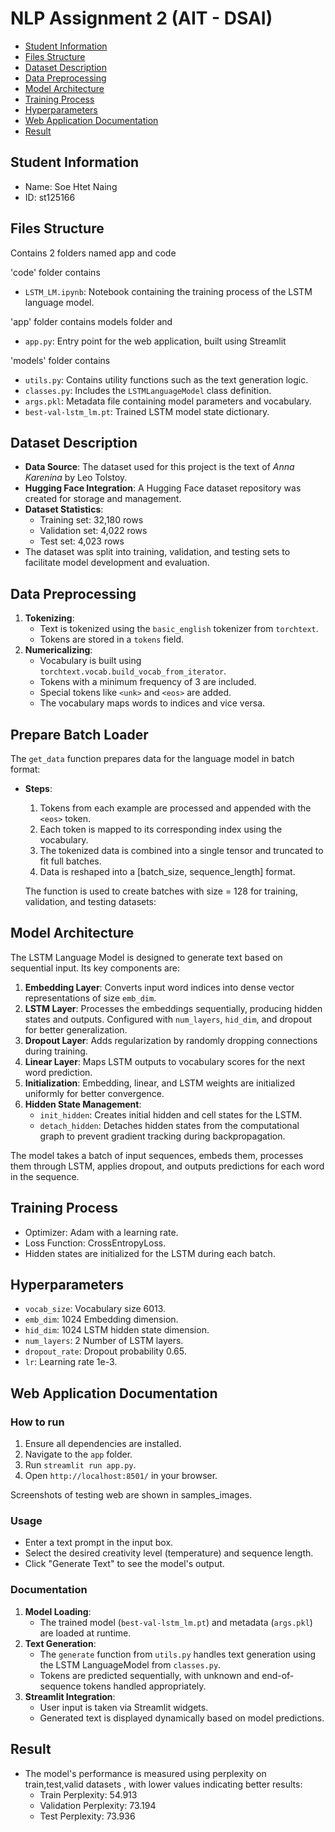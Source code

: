 # NLP Assignment 2 (AIT - DSAI)

- [Student Information](#student-information)
- [Files Structure](#files-structure)
- [Dataset Description](#dataset-description)
- [Data Preprocessing](#data-preprocessing)
- [Model Architecture](#model-architecture)
- [Training Process](#training-process)
- [Hyperparameters](#hyperparameters)
- [Web Application Documentation](#web-application-documentation)
- [Result](#result)



## Student Information
- Name: Soe Htet Naing
- ID: st125166



## Files Structure
Contains 2 folders named app and code

'code' folder contains
- `LSTM_LM.ipynb`: Notebook containing the training process of the LSTM language model.

'app' folder contains models folder and
- `app.py`: Entry point for the web application, built using Streamlit

'models' folder contains
- `utils.py`: Contains utility functions such as the text generation logic.
- `classes.py`: Includes the `LSTMLanguageModel` class definition.
- `args.pkl`: Metadata file containing model parameters and vocabulary.
- `best-val-lstm_lm.pt`: Trained LSTM model state dictionary.



## Dataset Description
- **Data Source**: The dataset used for this project is the text of *Anna Karenina* by Leo Tolstoy.
- **Hugging Face Integration**: A Hugging Face dataset repository was created for storage and management.
- **Dataset Statistics**:
  - Training set: 32,180 rows
  - Validation set: 4,022 rows
  - Test set: 4,023 rows
- The dataset was split into training, validation, and testing sets to facilitate model development and evaluation.



## Data Preprocessing
1. **Tokenizing**:
   - Text is tokenized using the `basic_english` tokenizer from `torchtext`.
   - Tokens are stored in a `tokens` field.
2. **Numericalizing**:
   - Vocabulary is built using `torchtext.vocab.build_vocab_from_iterator`.
   - Tokens with a minimum frequency of 3 are included.
   - Special tokens like `<unk>` and `<eos>` are added.
   - The vocabulary maps words to indices and vice versa.


## Prepare Batch Loader
The `get_data` function prepares data for the language model in batch format:

- **Steps**:
  1. Tokens from each example are processed and appended with the `<eos>` token.
  2. Each token is mapped to its corresponding index using the vocabulary.
  3. The tokenized data is combined into a single tensor and truncated to fit full batches.
  4. Data is reshaped into a [batch_size, sequence_length] format.

  The function is used to create batches with size = 128 for training, validation, and testing datasets:



## Model Architecture

The LSTM Language Model is designed to generate text based on sequential input. Its key components are:

1. **Embedding Layer**: Converts input word indices into dense vector representations of size `emb_dim`.
2. **LSTM Layer**: Processes the embeddings sequentially, producing hidden states and outputs. Configured with `num_layers`, `hid_dim`, and dropout for better generalization.
3. **Dropout Layer**: Adds regularization by randomly dropping connections during training.
4. **Linear Layer**: Maps LSTM outputs to vocabulary scores for the next word prediction.
5. **Initialization**: Embedding, linear, and LSTM weights are initialized uniformly for better convergence.
6. **Hidden State Management**:
   - `init_hidden`: Creates initial hidden and cell states for the LSTM.
   - `detach_hidden`: Detaches hidden states from the computational graph to prevent gradient tracking during backpropagation.

The model takes a batch of input sequences, embeds them, processes them through LSTM, applies dropout, and outputs predictions for each word in the sequence.



## Training Process
- Optimizer: Adam with a learning rate.
- Loss Function: CrossEntropyLoss.
- Hidden states are initialized for the LSTM during each batch.



## Hyperparameters
- `vocab_size`: Vocabulary size 6013.
- `emb_dim`: 1024 Embedding dimension.
- `hid_dim`: 1024 LSTM hidden state dimension.
- `num_layers`: 2 Number of LSTM layers.
- `dropout_rate`: Dropout probability 0.65.
- `lr`: Learning rate 1e-3.



## Web Application Documentation

### How to run
1. Ensure all dependencies are installed.
2. Navigate to the `app` folder.
3. Run `streamlit run app.py`.
4. Open `http://localhost:8501/` in your browser.

Screenshots of testing web are shown in samples_images.

### Usage
- Enter a text prompt in the input box.
- Select the desired creativity level (temperature) and sequence length.
- Click "Generate Text" to see the model's output.

### Documentation
1. **Model Loading**:
   - The trained model (`best-val-lstm_lm.pt`) and metadata (`args.pkl`) are loaded at runtime.
2. **Text Generation**:
   - The `generate` function from `utils.py` handles text generation using the LSTM LanguageModel from `classes.py`.
   - Tokens are predicted sequentially, with unknown and end-of-sequence tokens handled appropriately.
3. **Streamlit Integration**:
   - User input is taken via Streamlit widgets.
   - Generated text is displayed dynamically based on model predictions.



## Result
- The model's performance is measured using perplexity on train,test,valid datasets , with lower values indicating better results:
  - Train Perplexity: 54.913
  - Validation Perplexity: 73.194
  - Test Perplexity: 73.936
